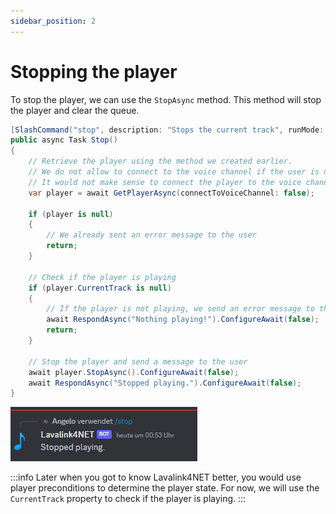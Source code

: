```yaml
---
sidebar_position: 2
---
```


# Stopping the player

To stop the player, we can use the `StopAsync` method. This method will stop the player and clear the queue.

```csharp
[SlashCommand("stop", description: "Stops the current track", runMode: RunMode.Async)]
public async Task Stop()
{
    // Retrieve the player using the method we created earlier.
    // We do not allow to connect to the voice channel if the user is not connected.
    // It would not make sense to connect the player to the voice channel, only to stop it.
    var player = await GetPlayerAsync(connectToVoiceChannel: false);

    if (player is null)
    {
        // We already sent an error message to the user
        return;
    }

    // Check if the player is playing
    if (player.CurrentTrack is null)
    {
        // If the player is not playing, we send an error message to the user
        await RespondAsync("Nothing playing!").ConfigureAwait(false);
        return;
    }

    // Stop the player and send a message to the user
    await player.StopAsync().ConfigureAwait(false);
    await RespondAsync("Stopped playing.").ConfigureAwait(false);
}
```

![Stop player discord message](../../static/images/introduction/stop-player.png)

:::info
Later when you got to know Lavalink4NET better, you would use player preconditions to determine the player state. For now, we will use the `CurrentTrack` property to check if the player is playing.
:::
